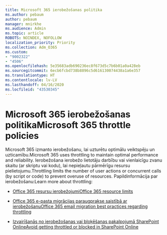 ```yaml
---
title: Microsoft 365 ierobežošanas politika
ms.author: pebaum
author: pebaum
manager: mnirkhe
ms.audience: Admin
ms.topic: article
ROBOTS: NOINDEX, NOFOLLOW
localization_priority: Priority
ms.collection: Adm_O365
ms.custom:
- "9002322"
- "4506"
ms.openlocfilehash: 5e35683adb690236ec8f673d5c7b6b01a0a428eb
ms.sourcegitcommit: 6ecb6fcbd738b8896c5d616130074438a1a6e357
ms.translationtype: HT
ms.contentlocale: lv-LV
ms.lasthandoff: 04/16/2020
ms.locfileid: "43530345"
---
```

# <a name="microsoft-365-throttle-policies"></a><span data-ttu-id="02f7b-102">Microsoft 365 ierobežošanas politika</span><span class="sxs-lookup"><span data-stu-id="02f7b-102">Microsoft 365 throttle policies</span></span>

<span data-ttu-id="02f7b-103">Microsoft 365 izmanto ierobežošanu, lai uzturētu optimālu veiktspēju un uzticamību.</span><span class="sxs-lookup"><span data-stu-id="02f7b-103">Microsoft 365 uses throttling to maintain optimal performance and reliability.</span></span> <span data-ttu-id="02f7b-104">Ierobežošana ierobežo lietotāju darbību vai vienlaicīgu zvanu skaitu (ar skriptu vai kodu), lai nepieļautu pārmērīgu resursu pielietojumu.</span><span class="sxs-lookup"><span data-stu-id="02f7b-104">Throttling limits the number of user actions or concurrent calls (by script or code) to prevent overuse of resources.</span></span> <span data-ttu-id="02f7b-105">Papildinformācija par ierobežošanu:</span><span class="sxs-lookup"><span data-stu-id="02f7b-105">Learn more about throttling:</span></span>

- [<span data-ttu-id="02f7b-106">Office 365 resursu ierobežojumi</span><span class="sxs-lookup"><span data-stu-id="02f7b-106">Office 365 resource limits</span></span>](https://docs.microsoft.com/office365/Enterprise/office-365-resource-limits)

- [<span data-ttu-id="02f7b-107">Office 365 e-pasta migrācijas paraugprakse saistībā ar ierobežošanu</span><span class="sxs-lookup"><span data-stu-id="02f7b-107">Office 365 email migration best practices regarding throttling</span></span>](https://docs.microsoft.com/exchange/mailbox-migration/office-365-migration-best-practices#office-365-throttling)

- [<span data-ttu-id="02f7b-108">Izvairīšanās no ierobežošanas vai bloķēšanas pakalpojumā SharePoint Online</span><span class="sxs-lookup"><span data-stu-id="02f7b-108">Avoid getting throttled or blocked in SharePoint Online</span></span>](https://docs.microsoft.com/sharepoint/dev/general-development/how-to-avoid-getting-throttled-or-blocked-in-sharepoint-online)
